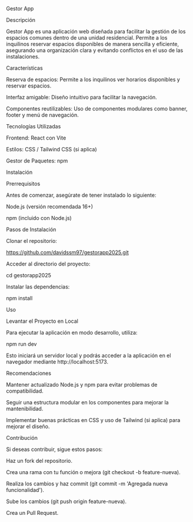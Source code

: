 Gestor App

Descripción

Gestor App es una aplicación web diseñada para facilitar la gestión de los espacios comunes dentro de una unidad residencial. Permite a los inquilinos reservar espacios disponibles de manera sencilla y eficiente, asegurando una organización clara y evitando conflictos en el uso de las instalaciones.

Características

Reserva de espacios: Permite a los inquilinos ver horarios disponibles y reservar espacios.

Interfaz amigable: Diseño intuitivo para facilitar la navegación.

Componentes reutilizables: Uso de componentes modulares como banner, footer y menú de navegación.

Tecnologías Utilizadas

Frontend: React con Vite

Estilos: CSS / Tailwind CSS (si aplica)

Gestor de Paquetes: npm

Instalación

Prerrequisitos

Antes de comenzar, asegúrate de tener instalado lo siguiente:

Node.js (versión recomendada 16+)

npm (incluido con Node.js)

Pasos de Instalación

Clonar el repositorio:

https://github.com/davidssm97/gestorapp2025.git

Acceder al directorio del proyecto:

cd gestorapp2025

Instalar las dependencias:

npm install

Uso

Levantar el Proyecto en Local

Para ejecutar la aplicación en modo desarrollo, utiliza:

npm run dev

Esto iniciará un servidor local y podrás acceder a la aplicación en el navegador mediante http://localhost:5173.

Recomendaciones

Mantener actualizado Node.js y npm para evitar problemas de compatibilidad.

Seguir una estructura modular en los componentes para mejorar la mantenibilidad.

Implementar buenas prácticas en CSS y uso de Tailwind (si aplica) para mejorar el diseño.

Contribución

Si deseas contribuir, sigue estos pasos:

Haz un fork del repositorio.

Crea una rama con tu función o mejora (git checkout -b feature-nueva).

Realiza los cambios y haz commit (git commit -m 'Agregada nueva funcionalidad').

Sube los cambios (git push origin feature-nueva).

Crea un Pull Request.